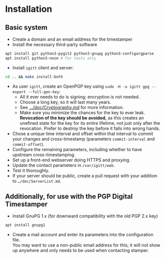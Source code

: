# Installation

## Basic system

* Create a domain and an email address for the timestamper
* Install the necessary third-party software
```sh
apt install git python3-pygit2 python3-gnupg python3-configargparse
apt install python3-nose # For tests only
```
* Install `igitt` client and server:
```sh
cd .. && make install-both
```
* As user `igitt`, create an OpenPGP key using `sudo -H -u igitt gpg --expert --full-gen-key`:
  - All it ever needs to do is signing; encryption is not needed.
  - Choose a long key, so it will last many years.
  - See […/doc/Cryptography.md](../doc/Cryptography.md) for more information.
  - Make sure you minimize the chances for the key to ever leak. **Revocation
    of the key should be avoided,** as this creates an unefined state for the
    key for its entire lifetime, not just only after the revocation. Prefer
    to destroy the key before it falls into wrong hands.
* Chose a unique time interval and offset within that interval to commit your
  changes and cross-timestamp (parameters `commit-interval` and `commit-offset`).
* Configure the remaining parameters, including whether to have upstream
  cross-timestamping.
* Set up a front-end webserver doing HTTPS and proxying.
* Update the contact parameters in `/var/igitt/web`.
* Test it thoroughly.
* If your server should be public, create a pull request with your addition to
  `…/doc/ServerList.md`.

## Additionally, for use with the PGP Digital Timestamper

* Install GnuPG 1.x (for downward compatibility with the old PGP 2.x key)
```sh
apt install gnupg1
```
* Create a mail account and enter its parameters into the configuration file.  
  You may want to use a non-public email address for this; it will not show
  up anywhere and only needs to be used when contacting stamper.
